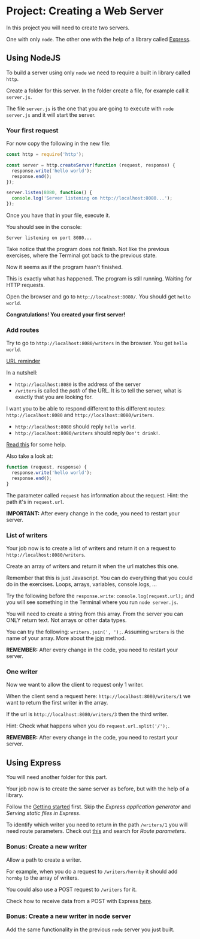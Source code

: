# Project: Creating a Web Server

In this project you will need to create two servers.

One with only `node`. The other one with the help of a library called [Express](https://expressjs.com/).

## Using NodeJS

To build a server using only `node` we need to require a built in library called `http`.

Create a folder for this server. In the folder create a file, for example call it `server.js`.

The file `server.js` is the one that you are going to execute with `node server.js` and it will start the server.

### Your first request

For now copy the following in the new file:

```javascript
const http = require('http');

const server = http.createServer(function (request, response) {
  response.write('hello world');
  response.end();
});

server.listen(8080, function() {
  console.log('Server listening on http://localhost:8080...');
});
```

Once you have that in your file, execute it.

You should see in the console:

```shell
Server listening on port 8080...
```

Take notice that the program does not finish. Not like the previous exercises, where the Terminal got back to the previous state.

Now it seems as if the program hasn't finished.

This is exactly what has happened. The program is still running. Waiting for HTTP requests.

Open the browser and go to `http://localhost:8080/`. You should get `hello world`.

**Congratulations! You created your first server!**

### Add routes

Try to go to `http://localhost:8080/writers` in the browser. You get `hello world`.

[URL reminder](https://developer.mozilla.org/en-US/docs/Learn/Common_questions/What_is_a_URL)

In a nutshell:

* `http://localhost:8080` is the address of the server
* `/writers` is called the *path* of the URL. It is to tell the server, what is exactly that you are looking for.

I want you to be able to respond different to this different routes: `http://localhost:8080` and `http://localhost:8080/writers`.

* `http://localhost:8080` should reply `hello world`.
* `http://localhost:8080/writers` should reply `Don't drink!`.

[Read this](https://nodejs.org/en/docs/guides/anatomy-of-an-http-transaction/) for some help.

Also take a look at:

```javascript
function (request, response) {
  response.write('hello world');
  response.end();
}
```

The parameter called `request` has information about the request. Hint: the path it's in `request.url`.

**IMPORTANT:** After every change in the code, you need to restart your server.

### List of writers

Your job now is to create a list of writers and return it on a request to `http://localhost:8080/writers`.

Create an array of writers and return it when the url matches this one.

Remember that this is just Javascript. You can do everything that you could do in the exercises. Loops, arrays, variables, console.logs, ...

Try the following before the `response.write`: `console.log(request.url);` and you will see something in the Terminal where you run `node server.js`.

You will need to create a string from this array. From the server you can ONLY return text. Not arrays or other data types.

You can try the following: `writers.join(', ');`. Assuming `writers` is the name of your array. More about the [join](https://developer.mozilla.org/en-US/docs/Web/JavaScript/Reference/Global_Objects/Array/join) method.

**REMEMBER:** After every change in the code, you need to restart your server.

### One writer

Now we want to allow the client to request only 1 writer.

When the client send a request here: `http://localhost:8080/writers/1` we want to return the first writer in the array.

If the url is `http://localhost:8080/writers/3` then the third writer.

Hint: Check what happens when you do `request.url.split('/');`.

**REMEMBER:** After every change in the code, you need to restart your server.

## Using Express

You will need another folder for this part.

Your job now is to create the same server as before, but with the help of a library.

Follow the [Getting started](https://expressjs.com/en/starter/installing.html) first. Skip the *Express application generator* and *Serving static files in Express*.

To identify which writer you need to return in the path `/writers/1` you will need route parameters. Check out [this](https://expressjs.com/en/guide/routing.html) and search for *Route parameters*.

### Bonus: Create a new writer

Allow a path to create a writer.

For example, when you do a request to `/writers/hornby` it should add `hornby` to the array of writers.

You could also use a POST request to `/writers` for it.

Check how to receive data from a POST with Express [here](https://expressjs.com/en/4x/api.html#req.body).

### Bonus: Create a new writer in node server

Add the same functionality in the previous `node` server you just built.
